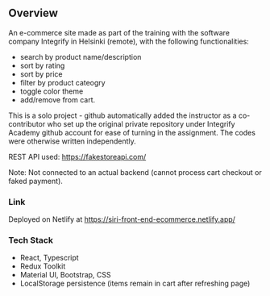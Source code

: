## Overview

An e-commerce site made as part of the training with the software company Integrify in Helsinki (remote), with the following functionalities: 
- search by product name/description
- sort by rating
- sort by price
- filter by product cateogry
- toggle color theme
- add/remove from cart.

This is a solo project - github automatically added the instructor as a co-contributor who set up the original private repository under Integrify Academy github account for ease of turning in the assignment. The codes were otherwise written independently.

REST API used: https://fakestoreapi.com/

Note: Not connected to an actual backend (cannot process cart checkout or faked payment).

### Link

Deployed on Netlify at https://siri-front-end-ecommerce.netlify.app/

### Tech Stack

- React, Typescript
- Redux Toolkit
- Material UI, Bootstrap, CSS
- LocalStorage persistence (items remain in cart after refreshing page)
